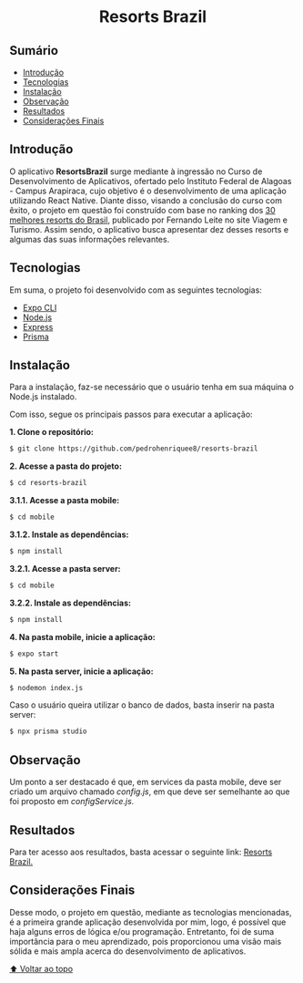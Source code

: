 <h1 align="center">Resorts Brazil</h1>

## Sumário

- [Introdução](#introdução)
- [Tecnologias](#tecnologias)
- [Instalação](#instalação)
- [Observação](#observação)
- [Resultados](#resultados)
- [Considerações Finais](#considerações-finais)

## Introdução

O aplicativo **ResortsBrazil** surge mediante à ingressão no Curso de Desenvolvimento de Aplicativos, ofertado pelo Instituto Federal de Alagoas - Campus Arapiraca, cujo objetivo é o desenvolvimento de uma aplicação utilizando React Native. Diante disso, visando a conclusão do curso com êxito, o projeto em questão foi construído com base no ranking dos [30 melhores resorts do Brasil](https://viagemeturismo.abril.com.br/materias/os-30-melhores-resorts-do-brasil/), publicado por Fernando Leite no site Viagem e Turismo. Assim sendo, o aplicativo busca apresentar dez desses resorts e algumas das suas informações relevantes.

## Tecnologias

Em suma, o projeto foi desenvolvido com as seguintes tecnologias:

- [Expo CLI](https://expo.dev)
- [Node.js](https://nodejs.org/en/)
- [Express](https://expressjs.com)
- [Prisma](https://www.prisma.io)

## Instalação

Para a instalação, faz-se necessário que o usuário tenha em sua máquina o Node.js instalado.

Com isso, segue os principais passos para executar a aplicação:

**1. Clone o repositório:**

```bash
$ git clone https://github.com/pedrohenriquee8/resorts-brazil
```

**2. Acesse a pasta do projeto:**

```bash
$ cd resorts-brazil
```

**3.1.1. Acesse a pasta mobile:**

```bash
$ cd mobile
```

**3.1.2. Instale as dependências:**

```bash
$ npm install
```

**3.2.1. Acesse a pasta server:**

```bash
$ cd mobile
```

**3.2.2. Instale as dependências:**

```bash
$ npm install
```

**4. Na pasta mobile, inicie a aplicação:**

```bash
$ expo start
```

**5. Na pasta server, inicie a aplicação:**

```bash
$ nodemon index.js
```

Caso o usuário queira utilizar o banco de dados, basta inserir na pasta server:

```bash
$ npx prisma studio
```

## Observação

Um ponto a ser destacado é que, em services da pasta mobile, deve ser criado um arquivo chamado _config.js_, em que deve ser semelhante ao que foi proposto em _configService.js_.

## Resultados

Para ter acesso aos resultados, basta acessar o seguinte link: [Resorts Brazil.]()

## Considerações Finais

Desse modo, o projeto em questão, mediante as tecnologias mencionadas, é a primeira grande aplicação desenvolvida por mim, logo, é possível que haja alguns erros de lógica e/ou programação. Entretanto, foi de suma importância para o meu aprendizado, pois proporcionou uma visão mais sólida e mais ampla acerca do desenvolvimento de aplicativos.

[⬆ Voltar ao topo](#sumário)
